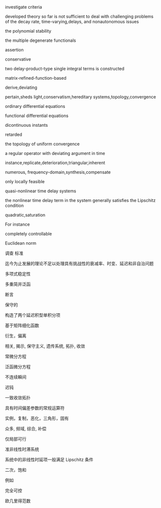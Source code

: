 investigate
criteria

developed theory so far is not sufficient to deal with challenging problems of the decay rate, time-varying,delays, and nonautonomous issues

the polynomial stability

the multiple degenerate functionals

assertion

conservative

two delay-product-type single integral terms is constructed

matrix-refined-function-based

derive,deviating

pertain,sheds light,conservatism,hereditary systems,topology,convergence

ordinary differential equations

 functional differential equations

dicontinuous instants

retarded

the topology of uniform convergence

a regular operator with deviating argument in time

instance,replicate,deterioration,triangular,inherent

numerous, frequency-domain,synthesis,compensate

only locally feasible

quasi-nonlinear time delay systems

the nonlinear time delay term in the system generally satisfies the Lipschitz condition

quadratic,saturation

For instance

completely controllable

Euclidean norm


调查
标准

迄今为止发展的理论不足以处理具有挑战性的衰减率、时变、延迟和非自治问题

多项式稳定性

多重简并泛函

断言

保守的

构造了两个延迟积型单积分项

基于矩阵细化函数

衍生，偏离

相关, 揭示, 保守主义, 遗传系统, 拓扑, 收敛

常微分方程

 泛函微分方程

不连续瞬间

迟钝

一致收敛拓扑

具有时间偏差参数的常规运算符

实例，复制，恶化，三角形，固有

众多, 频域, 综合, 补偿

仅局部可行

准非线性时滞系统

系统中的非线性时延项一般满足 Lipschitz 条件

二次，饱和

例如

完全可控

欧几里得范数
